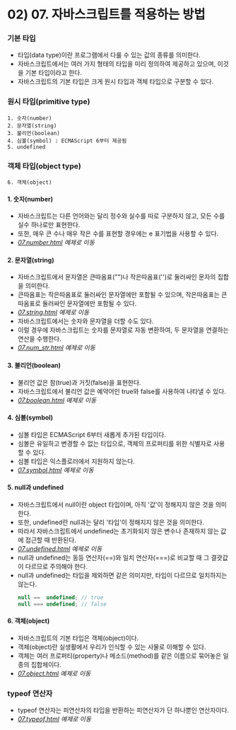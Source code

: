 # 02) 07. 자바스크립트를 적용하는 방법

### 기본 타입
- 타입(data type)이란 프로그램에서 다룰 수 있는 값의 종류를 의미한다.
- 자바스크립트에서는 여러 가지 형태의 타입을 미리 정의하여 제공하고 있으며, 이것을 기본 타입이라고 한다.
- 자바스크립트의 기본 타입은 크게 원시 타입과 객체 타입으로 구분할 수 있다.

### 원시 타입(primitive type)
    1. 숫자(number)
    2. 문자열(string)
    3. 불리언(boolean)
    4. 심볼(symbol) : ECMAScript 6부터 제공됨
    5. undefined

### 객체 타입(object type)
    6. 객체(object)

#### 1. 숫자(number)
- 자바스크립트는 다른 언어와는 달리 정수와 실수를 따로 구분하지 않고, 모든 수를 실수 하나로만 표현한다.
- 또한, 매우 큰 수나 매우 작은 수를 표현할 경우에는 e 표기법을 사용할 수 있다.
- _[07.number.html](https://github.com/DaaEun/Studying-JavaScript/blob/main/section02.dataType/section02.example/07.number.html) 예제로 이동_
    
#### 2. 문자열(string)
- 자바스크립트에서 문자열은 큰따옴표("")나 작은따옴표('')로 둘러싸인 문자의 집합을 의미한다.
- 큰따옴표는 작은따옴표로 둘러싸인 문자열에만 포함될 수 있으며, 작은따옴표는 큰따옴표로 둘러싸인 문자열에만 포함될 수 있다.
- _[07.string.html](https://github.com/DaaEun/Studying-JavaScript/blob/main/section02.dataType/section02.example/07.string.html) 예제로 이동_
- 자바스크립트에서는 숫자와 문자열을 더할 수도 있다.
- 이럴 경우에 자바스크립트는 숫자를 문자열로 자동 변환하여, 두 문자열을 연결하는 연산을 수행한다.
- _[07.num_str.html](https://github.com/DaaEun/Studying-JavaScript/blob/main/section02.dataType/section02.example/07.num_str.html) 예제로 이동_

#### 3. 불리언(boolean)
- 불리언 값은 참(true)과 거짓(false)을 표현한다.
- 자바스크립트에서 불리언 값은 예약어인 true와 false를 사용하여 나타낼 수 있다.
- _[07.boolean.html](https://github.com/DaaEun/Studying-JavaScript/blob/main/section02.dataType/section02.example/07.boolean.html) 예제로 이동_

#### 4. 심볼(symbol)
- 심볼 타입은 ECMAScript 6부터 새롭게 추가된 타입이다.
- 심볼은 유일하고 변경할 수 없는 타입으로, 객체의 프로퍼티를 위한 식별자로 사용할 수 있다.
- 심볼 타입은 익스플로러에서 지원하지 않는다.
- _[07.symbol.html](https://github.com/DaaEun/Studying-JavaScript/blob/main/section02.dataType/section02.example/07.symbol.html) 예제로 이동_

#### 5. null과 undefined
- 자바스크립트에서 null이란 object 타입이며, 아직 '값'이 정해지지 않은 것을 의미한다.
- 또한, undefined란 null과는 달리 '타입'이 정해지지 않은 것을 의미한다.
- 따라서 자바스크립트에서 undefined는 초기화되지 않은 변수나 존재하지 않는 값에 접근할 때 반환된다.
- _[07.undefined.html](https://github.com/DaaEun/Studying-JavaScript/blob/main/section02.dataType/section02.example/07.undefined.html) 예제로 이동_
- null과 undefined는 동등 연산자(==)와 일치 연산자(===)로 비교할 때 그 결괏값이 다르므로 주의해야 한다.
- null과 undefined는 타입을 제외하면 같은 의미지만, 타입이 다르므로 일치하지는 않는다.
    ```js
    null ==  undefined; // true
    null === undefined; // false 
    ```
#### 6. 객체(object)
- 자바스크립트의 기본 타입은 객체(object)이다.
- 객체(object)란 실생활에서 우리가 인식할 수 있는 사물로 이해할 수 있다.
- 객체는 여러 프로퍼티(property)나 메소드(method)를 같은 이름으로 묶어놓은 일종의 집합체이다.
- _[07.object.html](https://github.com/DaaEun/Studying-JavaScript/blob/main/section02.dataType/section02.example/07.object.html) 예제로 이동_

### typeof 연산자
- typeof 연산자는 피연산자의 타입을 반환하는 피연산자가 단 하나뿐인 연산자이다.
- _[07.typeof.html](https://github.com/DaaEun/Studying-JavaScript/blob/main/section02.dataType/section02.example/07.typeof.html) 예제로 이동_
